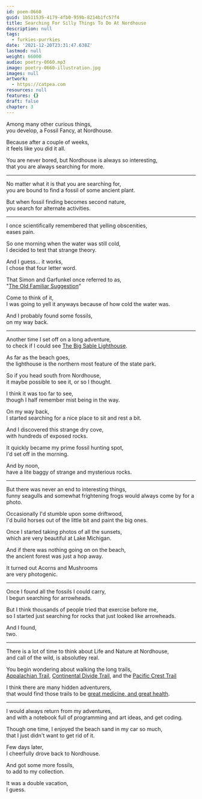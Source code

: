 ```yaml
---
id: poem-0660
guid: 1b511535-4179-4fb0-959b-8214b1fc57f4
title: Searching For Silly Things To Do At Nordhouse
description: null
tags:
  - furkies-purrkies
date: '2021-12-20T23:31:47.638Z'
lastmod: null
weight: 66000
audio: poetry-0660.mp3
image: poetry-0660-illustration.jpg
images: null
artwork:
  - https://catpea.com
resources: null
features: {}
draft: false
chapter: 3
---
```


Among many other curious things,\
you develop, a Fossil Fancy, at Nordhouse.

Because after a couple of weeks,\
it feels like you did it all.

You are never bored, but Nordhouse is always so interesting,\
that you are always searching for more.

---

No matter what it is that you are searching for,\
you are bound to find a fossil of some ancient plant.

But when fossil finding becomes second nature,\
you search for alternate activities.

---

I once scientifically remembered that yelling obscenities,\
eases pain.

So one morning when the water was still cold,\
I decided to test that strange theory.

And I guess... it works,\
I chose that four letter word.

That Simon and Garfunkel once referred to as,\
"[The Old Familiar Suggestion](https://www.youtube.com/watch?v=C9sWiuWm37w)"

Come to think of it,\
I was going to yell it anyways because of how cold the water was.

And I probably found some fossils,\
on my way back.

---

Another time I set off on a long adventure,\
to check if I could see [The Big Sable Lighthouse](https://en.wikipedia.org/wiki/Big_Sable_Point_Light).

As far as the beach goes,\
the lighthouse is the northern most feature of the state park.

So if you head south from Nordhouse,\
it maybe possible to see it, or so I thought.

I think it was too far to see,\
though I half remember mist being in the way.

On my way back,\
I started searching for a nice place to sit and rest a bit.

And I discovered this strange dry cove,\
with hundreds of exposed rocks.

It quickly became my prime fossil hunting spot,\
I'd set off in the morning.

And by noon,\
have a lite baggy of strange and mysterious rocks.

---

But there was never an end to interesting things,\
funny seagulls and somewhat frightening frogs would always come by for a photo.

Occasionally I'd stumble upon some driftwood,\
I'd build horses out of the little bit and paint the big ones.

Once I started taking photos of all the sunsets,\
which are very beautiful at Lake Michigan.

And if there was nothing going on on the beach,\
the ancient forest was just a hop away.

It turned out Acorns and Mushrooms\
are very photogenic.

---

Once I found all the fossils I could carry,\
I begun searching for arrowheads.

But I think thousands of people tried that exercise before me,\
so I started just searching for rocks that just looked like arrowheads.

And I found,\
two.

---

There is a lot of time to think about Life and Nature at Nordhouse,\
and call of the wild, is absolutley real.

You begin wondering about walking the long trails,\
[Appalachian Trail](https://www.youtube.com/watch?v=EzXP5PjRHjM), [Continental Divide Trail](https://www.youtube.com/watch?v=1ewQvcGhQAA), and the [Pacific Crest Trail](https://www.youtube.com/watch?v=V4D4TcgppD8)

I think there are many hidden adventurers,\
that would find those trails to be [great medicine, and great health](https://www.youtube.com/watch?v=hPSvdKTEZug).

---

I would always return from my adventures,\
and with a notebook full of programming and art ideas, and get coding.

Though one time, I enjoyed the beach sand in my car so much,\
that I just didn't want to get rid of it.

Few days later,\
I cheerfully drove back to Nordhouse.

And got some more fossils,\
to add to my collection.

It was a double vacation,\
I guess.
